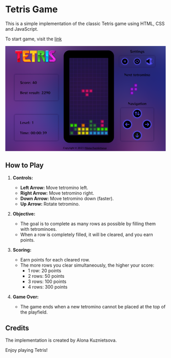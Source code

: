 # Tetris Game

This is a simple implementation of the classic Tetris game using HTML, CSS and JavaScript.

To start game, visit the [link](https://acvetochka.github.io/tetris/)

![TetrisGame](/assets/tetris.png)

## How to Play

1. **Controls:**
   - **Left Arrow:** Move tetromino left.
   - **Right Arrow:** Move tetromino right.
   - **Down Arrow:** Move tetromino down (faster).
   - **Up Arrow:** Rotate tetromino.

2. **Objective:**
   - The goal is to complete as many rows as possible by filling them with tetrominoes.
   - When a row is completely filled, it will be cleared, and you earn points.

3. **Scoring:**
   - Earn points for each cleared row.
   - The more rows you clear simultaneously, the higher your score:
     - 1 row: 20 points
     - 2 rows: 50 points
     - 3 rows: 100 points
     - 4 rows: 300 points

4. **Game Over:**
   - The game ends when a new tetromino cannot be placed at the top of the playfield.

## Credits

The implementation is created by Alona Kuznietsova.

Enjoy playing Tetris!

